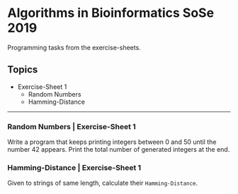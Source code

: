 #  Algorithms in Bioinformatics SoSe 2019
Programming tasks from the exercise-sheets.

##  Topics
* Exercise-Sheet 1
	* Random Numbers
	* Hamming-Distance

---

###  Random Numbers | Exercise-Sheet 1
Write a program that keeps printing integers between 0 and 50 until the number 42 appears. 
Print the total number of generated integers at the end.

###  Hamming-Distance | Exercise-Sheet 1
Given to strings of same length, calculate their `Hamming-Distance`.
